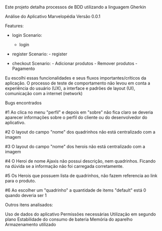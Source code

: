 Este projeto detalha processos de BDD utilizando a linguagem Gherkin

Análise do Aplicativo Marvelopédia Versão 0.0.1

Features:

- login
    Scenario:
    - login

- register
    Scenario:
        - register

- checkout
    Scenario:
        - Adicionar produtos
        - Remover produtos
        - Pagamento

Eu escolhi essas funcionalidades e seus fluxos importantes/críticos da aplicação.
O processo de teste de comportamento não levou em conta a experiência do usuário (UX), a interface e padrões de layout (UI), comunicação com a internet (network)

Bugs encontrados

#1 Ao clica no menu "perfil" e depois em "sobre" não fica claro se deveria aparecer informações sobre o perfil do cliente ou do desenvolvedor do aplicativo.

#2 O layout do campo "nome" dos quadrinhos não está centralizado com a imagem

#3 O layout do campo "nome" dos herois não está centralizado com a imagem

#4 O Heroi de nome Ajaxis não possui descrição, nem quadrinhos. Ficando na dúvida se a informação não foi carregada corretamente.

#5 Os Herois que possuem lista de quadrinhos, não fazem referencia ao link para o produto.

#6 Ao escolher um "quadrinho" a quantidade de items "default" está 0 quando deveria ser 1

Outros itens analisados:

Uso de dados do aplicativo
Permissões necessárias
Utilização em segundo plano
Estabilidade do consumo de bateria
Memória do aparelho
Armazenamento utilizado

